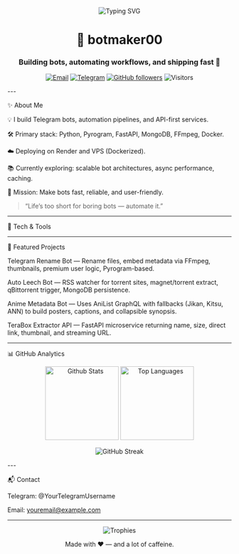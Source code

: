 <!-- Profile README for @botmaker00 --><p align="center">
  <img src="https://readme-typing-svg.herokuapp.com?font=Fira+Code&size=32&duration=2500&pause=800&color=FF6EC7&center=true&vCenter=true&width=800&lines=Hi+%F0%9F%91%8B%2C+I'm+botmaker00;Bot+Developer+%26+Automation+Enthusiast;Pyrogram+%7C+FastAPI+%7C+Docker;Let's+Build+Something+Awesome!" alt="Typing SVG" />
</p><h1 align="center">🤖 botmaker00</h1>
<h3 align="center">Building bots, automating workflows, and shipping fast 🚀</h3><p align="center">
  <a href="mailto:youremail@example.com"><img alt="Email" src="https://img.shields.io/badge/Email-FF6EC7?style=for-the-badge&logo=gmail&logoColor=white"></a>
  <a href="https://t.me/YourTelegramUsername"><img alt="Telegram" src="https://img.shields.io/badge/Telegram-1E90FF?style=for-the-badge&logo=telegram&logoColor=white"></a>
  <a href="https://github.com/botmaker00"><img alt="GitHub followers" src="https://img.shields.io/github/followers/botmaker00?style=for-the-badge&logo=github&color=00F79E"></a>
  <img alt="Visitors" src="https://visitor-badge.laobi.icu/badge?page_id=botmaker00.profile&left_text=Profile%20Views&color=FF6EC7">
</p>
---

✨ About Me

💡 I build Telegram bots, automation pipelines, and API-first services.

🛠️ Primary stack: Python, Pyrogram, FastAPI, MongoDB, FFmpeg, Docker.

☁️ Deploying on Render and VPS (Dockerized).

📚 Currently exploring: scalable bot architectures, async performance, caching.

🎯 Mission: Make bots fast, reliable, and user-friendly.


> “Life’s too short for boring bots — automate it.”




---

🧰 Tech & Tools

         


---

📌 Featured Projects

Telegram Rename Bot — Rename files, embed metadata via FFmpeg, thumbnails, premium user logic, Pyrogram-based.

Auto Leech Bot — RSS watcher for torrent sites, magnet/torrent extract, qBittorrent trigger, MongoDB persistence.

Anime Metadata Bot — Uses AniList GraphQL with fallbacks (Jikan, Kitsu, ANN) to build posters, captions, and collapsible synopsis.

TeraBox Extractor API — FastAPI microservice returning name, size, direct link, thumbnail, and streaming URL.



---

📊 GitHub Analytics

<p align="center">
  <img height="165" src="https://github-readme-stats.vercel.app/api?username=botmaker00&show_icons=true&theme=radical&hide_border=true" alt="Github Stats" />
  <img height="165" src="https://github-readme-stats.vercel.app/api/top-langs/?username=botmaker00&layout=compact&theme=radical&hide_border=true" alt="Top Languages" />
</p><p align="center">
  <img src="https://streak-stats.demolab.com?user=botmaker00&theme=radical&hide_border=true" alt="GitHub Streak" />
</p>
---

📬 Contact

Telegram: @YourTelegramUsername

Email: youremail@example.com



---

<p align="center">
  <img src="https://github-profile-trophy.vercel.app/?username=botmaker00&theme=radical&no-frame=true&row=1&column=7" alt="Trophies" />
</p><p align="center">
  Made with ❤️ — and a lot of caffeine.
</p>
